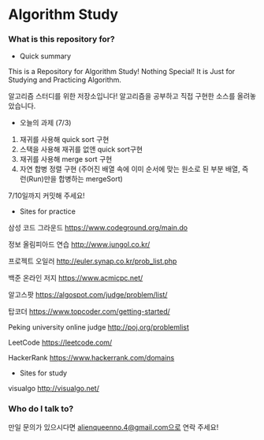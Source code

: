 # Algorithm Study #

### What is this repository for? ###

* Quick summary

This is a Repository for Algorithm Study! 
Nothing Special! It is Just for Studying and Practicing Algorithm.

알고리즘 스터디를 위한 저장소입니다! 알고리즘을 공부하고 직접 구현한 소스를 올려놓았습니다.

* 오늘의 과제 (7/3) 

1. 재귀를 사용해 quick sort 구현
2. 스택을 사용해 재귀를 없앤 quick sort구현
3. 재귀를 사용해 merge sort 구현
4. 자연 합병 정렬 구현 (주어진 배열 속에 이미 순서에 맞는 원소로 된 부분 배열, 즉 런(Run)만을 합병하는 mergeSort)

7/10일까지 커밋해 주세요!

* Sites for practice

삼성 코드 그라운드
https://www.codeground.org/main.do

정보 올림피아드 연습
http://www.jungol.co.kr/

프로젝트 오일러
http://euler.synap.co.kr/prob_list.php

백준 온라인 저지
https://www.acmicpc.net/

알고스팟
https://algospot.com/judge/problem/list/

탑코더
https://www.topcoder.com/getting-started/

Peking university online judge 
http://poj.org/problemlist

LeetCode
https://leetcode.com/

HackerRank
https://www.hackerrank.com/domains

* Sites for study

visualgo
http://visualgo.net/

### Who do I talk to? ###

만일 문의가 있으시다면 alienqueenno.4@gmail.com으로 연락 주세요!